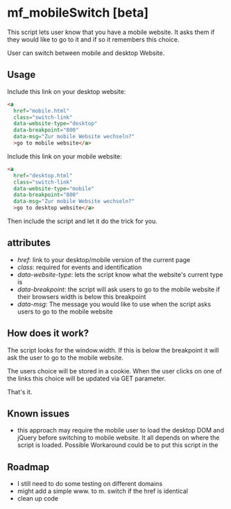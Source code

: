 mf_mobileSwitch [beta]
======================

This script lets user know that you have a mobile website. It asks them if they would like to go to it and if so it remembers this choice. 

User can switch between mobile and desktop Website.

Usage
-----
Include this link on your desktop website:

```html
<a 
  href="mobile.html" 
  class="switch-link" 
  data-website-type="desktop" 
  data-breakpoint="800" 
  data-msg="Zur mobile Website wechseln?" 
  >go to mobile website</a>
```

Include this link on your mobile website:

```html
<a 
  href="desktop.html" 
  class="switch-link" 
  data-website-type="mobile" 
  data-breakpoint="800" 
  data-msg="Zur mobile Website wechseln?" 
  >go to desktop website</a>
```

Then include the script and let it do the trick for you.

attributes
----------
* *href*: link to your desktop/mobile version of the current page
* *class*: required for events and identification
* *data-website-type*: lets the script know what the website's current type is
* *data-breakpoint*: the script will ask users to go to the mobile website if their browsers width is below this breakpoint
* *data-msg*: The message you would like to use when the script asks users to go to the mobile website

How does it work?
----------------

The script looks for the window.width. If this is below the breakpoint it will ask the user to go to the mobile website. 

The users choice will be stored in a cookie. When the user clicks on one of the links this choice will be updated via GET parameter.

That's it.

Known issues
------------

* this approach may require the mobile user to load the desktop DOM and jQuery before switching to mobile website. It all depends on where the script is loaded. Possible Workaround could be to put this script in the <head>

Roadmap
-------

* I still need to do some testing on different domains
* might add a simple www. to m. switch if the href is identical
* clean up code
